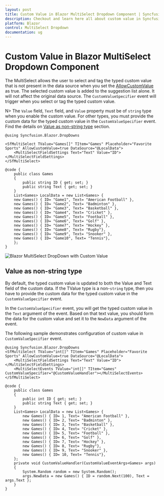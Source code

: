 ```yaml
---
layout: post
title: Custom Value in Blazor MultiSelect Dropdown Component | Syncfusion
description: Checkout and learn here all about custom value in Syncfusion Blazor MultiSelect Dropdown component and more.
platform: Blazor
control: MultiSelect Dropdown
documentation: ug
---
```


# Custom Value in Blazor MultiSelect Dropdown Component

The MultiSelect allows the user to select and tag the typed custom value that is not present in the data source when you set the [AllowCustomValue](https://help.syncfusion.com/cr/blazor#Syncfusion_Blazor_DropDowns_SfMultiSelect_1_AllowCustomValue/Syncfusion.Blazor.html) as true. The selected custom value is added to the suggestion list alone. It will not affect the original data source. The `CustomValueSpecifier` event will trigger when you select or tag the typed custom value.

N> The `Value` field, `Text` field, and `Value` property must be of `string` type when you enable the custom value. For other types, you must provide the custom data for the typed custom value in the `CustomValueSpecifier` event. Find the details on [Value as non-string type](https://blazor.syncfusion.com/documentation/multiselect-dropdown/custom-value#value-as-non-string-type) section.

```cshtml
@using Syncfusion.Blazor.DropDowns

<SfMultiSelect TValue="Games[]" TItem="Games" Placeholder="Favorite Sports" AllowCustomValue=true DataSource="@LocalData">
    <MultiSelectFieldSettings Text="Text" Value="ID"></MultiSelectFieldSettings>
</SfMultiSelect>

@code {
    public class Games
    {
        public string ID { get; set; }
        public string Text { get; set; }
    }
    List<Games> LocalData = new List<Games> {
    new Games() { ID= "Game1", Text= "American Football" },
    new Games() { ID= "Game2", Text= "Badminton" },
    new Games() { ID= "Game3", Text= "Basketball" },
    new Games() { ID= "Game4", Text= "Cricket" },
    new Games() { ID= "Game5", Text= "Football" },
    new Games() { ID= "Game6", Text= "Golf" },
    new Games() { ID= "Game7", Text= "Hockey" },
    new Games() { ID= "Game8", Text= "Rugby"},
    new Games() { ID= "Game9", Text= "Snooker" },
    new Games() { ID= "Game10", Text= "Tennis"},
    };
}
```

![Blazor MultiSelect DropDown with Custom Value](./images/blazor-multiselect-dropdown-custom-value.png)

## Value as non-string type

By default, the typed custom value is updated to both the Value and Text field of the custom data. If the TValue type is a non-`string` type, then you have to provide the custom data for the typed custom value in the `CustomValueSpecifier` event.

In the `CustomValueSpecifier` event, you will get the typed custom value in the `Text` argument of the event. Based on that text value, you should form the data for the custom value and set it to the `NewData` argument of the event.

The following sample demonstrates configuration of custom value in `CustomValueSpecifier` event.

```cshtml
@using Syncfusion.Blazor.DropDowns
<SfMultiSelect TValue="int[]" TItem="Games" Placeholder="Favorite Sports" AllowCustomValue=true DataSource="@LocalData">
    <MultiSelectFieldSettings Text="Text" Value="ID"></MultiSelectFieldSettings>
    <MultiSelectEvents TValue="int[]" TItem="Games" CustomValueSpecifier="@CustomValueHandler"></MultiSelectEvents>
</SfMultiSelect>

@code {
    public class Games
    {
        public int ID { get; set; }
        public string Text { get; set; }
    }
    List<Games> LocalData = new List<Games> {
        new Games() { ID= 1, Text= "American Football" },
        new Games() { ID= 2, Text= "Badminton" },
        new Games() { ID= 3, Text= "Basketball" },
        new Games() { ID= 4, Text= "Cricket" },
        new Games() { ID= 5, Text= "Football" },
        new Games() { ID= 6, Text= "Golf" },
        new Games() { ID= 7, Text= "Hockey" },
        new Games() { ID= 8, Text= "Rugby"},
        new Games() { ID= 9, Text= "Snooker" },
        new Games() { ID= 10, Text= "Tennis"},
    };
    private void CustomValueHandler(CustomValueEventArgs<Games> args)
    {
        System.Random random = new System.Random();
        args.NewData = new Games() { ID = random.Next(100), Text = args.Text };
    }
}
```

